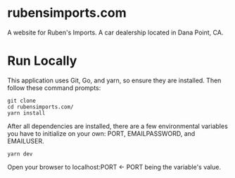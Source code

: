 # rubensimports.com
A website for Ruben's Imports. A car dealership located in Dana Point, CA.

# Run Locally
This application uses Git, Go, and yarn, so ensure they are installed. Then follow these command prompts:

```
git clone
cd rubensimports.com/
yarn install
```
After all dependencies are installed, there are a few environmental variables you have to initialize on your own: PORT, EMAILPASSWORD, and EMAILUSER.

```
yarn dev
```

Open your browser to localhost:PORT <- PORT being the variable's value.
